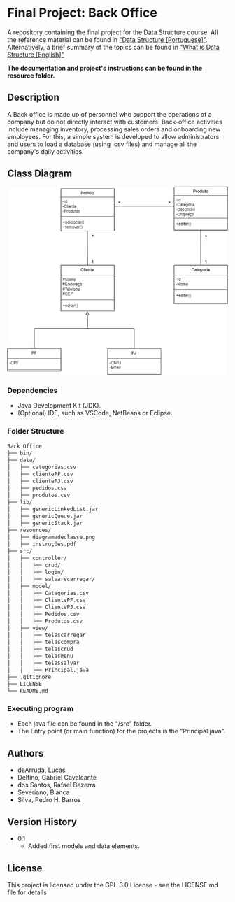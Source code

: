 # Final Project: Back Office

A repository containing the final project for the Data Structure course.
All the reference material can be found in ["Data Structure [Portuguese]"](https://www.leandrocolevati.com.br/materiais?disciplina=4716-003).
Alternatively, a brief summary of the topics can be found in ["What is Data Structure [English]"](https://www.geeksforgeeks.org/what-is-data-structure-types-classifications-and-applications/)

**The documentation and project's instructions can be found in the resource folder.** 

## Description

A Back office is made up of personnel who support the operations of a company but do not directly interact with customers.
Back-office activities include managing inventory, processing sales orders and onboarding new employees.
For this, a simple system is developed to allow administrators and users to load a database (using .csv files) and manage all the company's daily activities. 

## Class Diagram

![Alt text](resources/diagramadeclasse.png)

### Dependencies

* Java Development Kit (JDK).
* (Optional) IDE, such as VSCode, NetBeans or Eclipse.

### Folder Structure
````
Back Office
├── bin/
├── data/
│   ├── categorias.csv
│   ├── clientePF.csv
│   ├── clientePJ.csv
│   ├── pedidos.csv
│   ├── produtos.csv
├── lib/
│   ├── genericLinkedList.jar
│   ├── genericQueue.jar
│   ├── genericStack.jar
├── resources/
│   ├── diagramadeclasse.png
│   ├── instruções.pdf
├── src/
│   ├── controller/
│   │   ├── crud/
│   │   ├── login/
│   │   ├── salvarecarregar/
│   ├── model/
│   │   ├── Categorias.csv
│   │   ├── ClientePF.csv
│   │   ├── ClientePJ.csv
│   │   ├── Pedidos.csv
│   │   ├── Produtos.csv
│   ├── view/
│   │   ├── telascarregar
│   │   ├── telascompra
│   │   ├── telascrud
│   │   ├── telasmenu
│   │   ├── telassalvar
│   │   ├── Principal.java
├── .gitignore
├── LICENSE
└── README.md
````

### Executing program

* Each java file can be found in the "/src" folder.
* The Entry point (or main function) for the projects is the "Principal.java".

## Authors

 - deArruda, Lucas
 - Delfino, Gabriel Cavalcante
 - dos Santos, Rafael Bezerra
 - Severiano, Bianca
 - Silva, Pedro H. Barros

## Version History

* 0.1
    * Added first models and data elements.

## License

This project is licensed under the GPL-3.0 License - see the LICENSE.md file for details